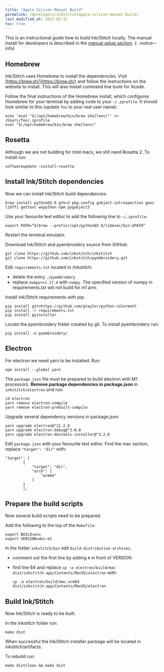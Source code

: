 ```yaml
---
title: "Apple Silicon Manual Build"
permalink: /developers/inkstitch/apple-silicon-manual-build/
last_modified_at: 2022-03-31
toc: true
---
```

This is an instructional guide how to build Ink/Stitch locally. The manual install for developers is described in the [manual setup section](/developers/inkstitch/manual-setup/).
{: .notice--info}

## Homebrew

Ink/Stitch uses Homebrew to install the dependencies. Visit [https://brew.sh/](https://brew.sh/) and follow the instructions on the website to install. This will also install command line tools for Xcode.

Follow the final instructions of the Homebrew install, which configures Homebrew for your terminal by adding code to your `~/.zprofile`. It should look similar to this (update `foo` to your real user name):

```
echo 'eval "$(/opt/homebrew/bin/brew shellenv)"' >> /Users/foo/.zprofile
eval "$(/opt/homebrew/bin/brew shellenv)"
```

## Rosetta

Although we are not building for Intel macs, we still need Rosetta 2. To install run:

```
softwareupdate —install—rosetta
```

## Install Ink/Stitch dependencies

Now we can install Ink/Stitch build dependencies:

```
brew install python@3.9 gtk+3 pkg-config gobject-introspection geos libffi gettext wxpython npm pygobject3
```

Use your favourite text editor to add the following line to `~/.zprofile`:

```
export PATH=“$(brew --prefix)/opt/python@3.9/libexec/bin:$PATH”
```

Restart the terminal emulator. 

Download Ink/Stitch and pyembroidery source from GitHub:

```
git clone https://github.com/inkstitch/inkstitch
git clone https://github.com/inkstitch/pyembroidery.git
```

Edit `requirements.txt` located in /inkstitch:

- delete the entry `./pyembrodery`
- replace `numpy<=1.17.4` with `numpy`. The specified version of numpy in requirements.txt will not build for m1 arm.

Install Ink/Stitch requirements with pip:

```
pip install git+https://github.com/gtaylor/python-colormath
pip install -r requirements.txt
pip install pyinstaller
```

Locate the pyembroidery folder created by git. To install pyembroidery run:

```
pip install -e pyembroidery/
```

## Electron

For electron we need yarn to be installed. Run:

```
npm install --global yarn
```

The `package.json` file must be prepared to build electron with M1 processors. **Remove package dependencies in package.json** in `inkstitch/electron` and run:

```
cd electron
yarn remove electron-compile
yarn remove electron-prebuilt-compile
```

Upgrade several dependency versions in package.json:

```
yarn upgrade electron@^11.2.0
yarn upgrade electron-debug@^3.0.0
yarn upgrade electron-devtools-installer@^3.2.0
```

Edit `package.json` with your favourite text editor. Find the mac section, replace `"target": "dir"` with:

```
"target": [
        {
            "target": "dir",
            "arch": [
                "arm64"
            ]
        }
        ],
```

## Prepare the build scripts

Now several build scripts need to be prepared.

Add the following to the top of the `Makefile`:

```
export BUILD=osx
export VERSION=dev-m1
```

In the folder `inkstitch/bin` edit `build-distribution-archives`.
- comment out the first line by adding `#` in front of VERSION
- find line 64 and replace `cp -a electron/build/mac dist/inkstitch.app/Contents/MacOS/electron`
  with:

  ```
  cp -a electron/build/mac-arm64 dist/inkstitch.app/Contents/MacOS/electron
  ```

## Build Ink/Stitch

Now Ink/Stitch is ready to be built.

In the inkstitch folder run:

```
make dist
```

When successful the Ink/Stitch installer package will be located in inkstitch/artifacts.

To rebuild run:

```
make distclean && make dist
```
